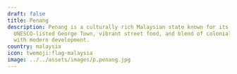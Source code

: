```yaml
---
draft: false
title: Penang
description: Penang is a culturally rich Malaysian state known for its
  UNESCO-listed George Town, vibrant street food, and blend of colonial heritage
  with modern development.
country: malaysia
icon: twemoji:flag-malaysia
image: ../../assets/images/p.penang.jpg
---
```

